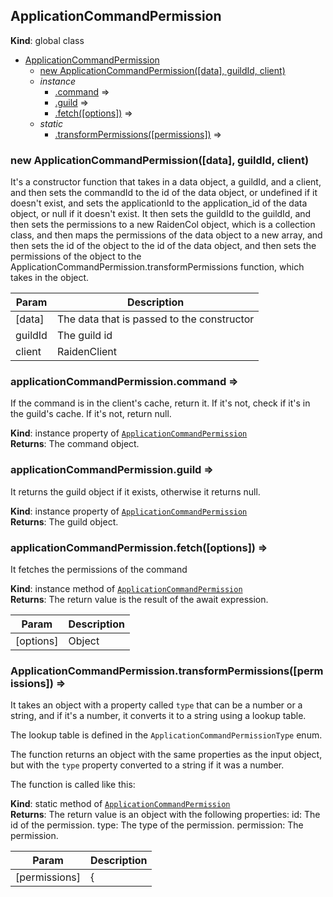 <a name="ApplicationCommandPermission"></a>

## ApplicationCommandPermission
**Kind**: global class  

* [ApplicationCommandPermission](#ApplicationCommandPermission)
    * [new ApplicationCommandPermission([data], guildId, client)](#new_ApplicationCommandPermission_new)
    * _instance_
        * [.command](#ApplicationCommandPermission+command) ⇒
        * [.guild](#ApplicationCommandPermission+guild) ⇒
        * [.fetch([options])](#ApplicationCommandPermission+fetch) ⇒
    * _static_
        * [.transformPermissions([permissions])](#ApplicationCommandPermission.transformPermissions) ⇒

<a name="new_ApplicationCommandPermission_new"></a>

### new ApplicationCommandPermission([data], guildId, client)
It's a constructor function that takes in a data object, a guildId, and a client, and then sets thecommandId to the id of the data object, or undefined if it doesn't exist, and sets the applicationIdto the application_id of the data object, or null if it doesn't exist. It then sets the guildId tothe guildId, and then sets the permissions to a new RaidenCol object, which is a collection class,and then maps the permissions of the data object to a new array, and then sets the id of the objectto the id of the data object, and then sets the permissions of the object to theApplicationCommandPermission.transformPermissions function, which takes in the object.


| Param | Description |
| --- | --- |
| [data] | The data that is passed to the constructor |
| guildId | The guild id |
| client | RaidenClient |

<a name="ApplicationCommandPermission+command"></a>

### applicationCommandPermission.command ⇒
If the command is in the client's cache, return it. If it's not, check if it's in the guild's cache.If it's not, return null.

**Kind**: instance property of [<code>ApplicationCommandPermission</code>](#ApplicationCommandPermission)  
**Returns**: The command object.  
<a name="ApplicationCommandPermission+guild"></a>

### applicationCommandPermission.guild ⇒
It returns the guild object if it exists, otherwise it returns null.

**Kind**: instance property of [<code>ApplicationCommandPermission</code>](#ApplicationCommandPermission)  
**Returns**: The guild object.  
<a name="ApplicationCommandPermission+fetch"></a>

### applicationCommandPermission.fetch([options]) ⇒
It fetches the permissions of the command

**Kind**: instance method of [<code>ApplicationCommandPermission</code>](#ApplicationCommandPermission)  
**Returns**: The return value is the result of the await expression.  

| Param | Description |
| --- | --- |
| [options] | Object |

<a name="ApplicationCommandPermission.transformPermissions"></a>

### ApplicationCommandPermission.transformPermissions([permissions]) ⇒
It takes an object with a property called `type` that can be a number or a string, and if it's anumber, it converts it to a string using a lookup table.The lookup table is defined in the `ApplicationCommandPermissionType` enum.The function returns an object with the same properties as the input object, but with the `type`property converted to a string if it was a number.The function is called like this:

**Kind**: static method of [<code>ApplicationCommandPermission</code>](#ApplicationCommandPermission)  
**Returns**: The return value is an object with the following properties:id: The id of the permission.type: The type of the permission.permission: The permission.  

| Param | Description |
| --- | --- |
| [permissions] | { |

